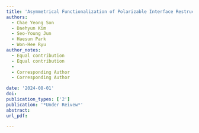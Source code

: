 ```yaml
---
title: 'Asymmetrical Functionalization of Polarizable Interface Restructuring Molecules for Rapid and Longer Operative Lithium Metal Batteries'
authors:
  - Chae Yeong Son 
  - Daehyun Kim 
  - Seo-Young Jun
  - Haesun Park
  - Won-Hee Ryu
author_notes:
  - Equal contribution
  - Equal contribution
  - 
  - Corresponding Author
  - Corresponding Author

date: '2024-08-01'
doi: 
publication_types: ['2']
publication: '*Under Reivew*'
abstract: 
url_pdf: 

---
```



<!--- Supplementary notes can be added here, including [code and math](https://wowchemy.com/docs/content/writing-markdown-latex/). --->